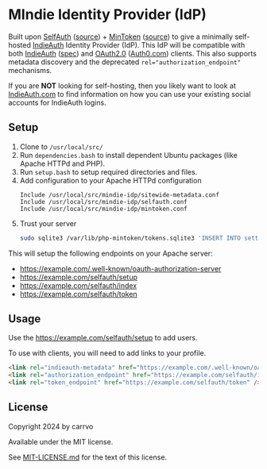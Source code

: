 # MIndie Identity Provider (IdP)

Built upon [SelfAuth](selfauth/README.md) ([source](https://github.com/Inklings-io/selfauth)) + [MinToken](mintoken/README.md) ([source](https://github.com/Zegnat/php-mintoken.git)) to give a minimally self-hosted [IndieAuth](https://indieweb.org/IndieAuth) Identity Provider (IdP). This IdP will be compatible with both [IndieAuth](https://indieauth.net/) ([spec](https://indieauth.spec.indieweb.org/)) and [OAuth2.0](https://www.oauth.com/) ([Auth0.com](https://auth0.com/docs)) clients. This also supports metadata discovery and the deprecated `rel="authorization_endpoint"` mechanisms.

If you are **NOT** looking for self-hosting, then you likely want to look at [IndieAuth.com](https://indieauth.com/) to find information on how you can use your existing social accounts for IndieAuth logins.

## Setup

1. Clone to `/usr/local/src/`
1. Run `dependencies.bash` to install dependent Ubuntu packages (like Apache HTTPd and PHP).
1. Run `setup.bash` to setup required directories and files.
1. Add configuration to your Apache HTTPd configuration
    ```
    Include /usr/local/src/mindie-idp/sitewide-metadata.conf
    Include /usr/local/src/mindie-idp/selfauth.conf
    Include /usr/local/src/mindie-idp/mintoken.conf
    ```
1. Trust your server
    ```bash
    sudo sqlite3 /var/lib/php-mintoken/tokens.sqlite3 'INSERT INTO settings VALUES ("endpoint", "https://example.com/selfauth/index");'
    ```

This will setup the following endpoints on your Apache server:
- https://example.com/.well-known/oauth-authorization-server
- https://example.com/selfauth/setup
- https://example.com/selfauth/index
- https://example.com/selfauth/token

## Usage

Use the https://example.com/selfauth/setup to add users.

To use with clients, you will need to add links to your profile.
```html
<link rel="indieauth-metadata" href="https://example.com/.well-known/oauth-authorization-server" />
<link rel="authorization_endpoint" href="https://example.com/selfauth/index" />
<link rel="token_endpoint" href="https://example.com/selfauth/token" />
```

## License

Copyright 2024 by carrvo

Available under the MIT license.

See [MIT-LICENSE.md](MIT-LICENSE.md) for the text of this license.

